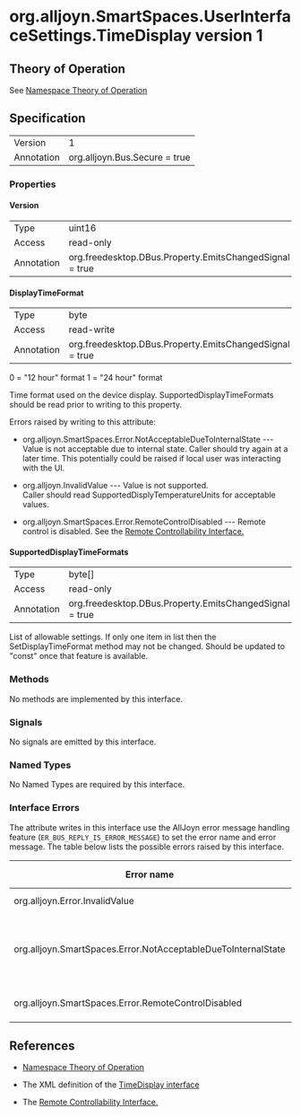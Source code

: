 # org.alljoyn.SmartSpaces.UserInterfaceSettings.TimeDisplay version 1

## Theory of Operation

See [Namespace Theory of Operation](theory-of-operation)

## Specification

|                       |                                                                       |
|-----------------------|-----------------------------------------------------------------------|
| Version               | 1                                                                     |
| Annotation            | org.alljoyn.Bus.Secure = true                                         |

### Properties

#### Version

|                       |                                                                       |
|-----------------------|-----------------------------------------------------------------------|
| Type                  | uint16                                                                |
| Access                | read-only                                                             |
| Annotation            | org.freedesktop.DBus.Property.EmitsChangedSignal = true               |

#### DisplayTimeFormat

|                       |                                                                       |
|-----------------------|-----------------------------------------------------------------------|
| Type                  | byte                                                                  |
| Access                | read-write                                                            |
| Annotation            | org.freedesktop.DBus.Property.EmitsChangedSignal = true               |

0 = "12 hour" format
1 = "24 hour" format

Time format used on the device display.  SupportedDisplayTimeFormats should be
read prior to writing to this property.

Errors raised by writing to this attribute:

* org.alljoyn.SmartSpaces.Error.NotAcceptableDueToInternalState 
--- Value is not acceptable due to internal state.  Caller should try again at a 
later time.  This potentially could be raised if local user was interacting with 
the UI.

* org.alljoyn.InvalidValue --- Value is not supported.  
Caller should read SupportedDisplyTemperatureUnits for acceptable values.

* org.alljoyn.SmartSpaces.Error.RemoteControlDisabled --- 
Remote control is disabled.  See the [Remote Controllability Interface.](../org.alljoyn.SmartSpaces.Operation/RemoteControllability-v1)

#### SupportedDisplayTimeFormats

|                       |                                                                       |
|-----------------------|-----------------------------------------------------------------------|
| Type                  | byte[]                                                                |
| Access                | read-only                                                             |
| Annotation            | org.freedesktop.DBus.Property.EmitsChangedSignal = true               |

List of allowable settings.  If only one item in list then the 
SetDisplayTimeFormat method may not be changed. Should be updated to "const" 
once that feature is available.

### Methods

No methods are implemented by this interface.

### Signals

No signals are emitted by this interface.

### Named Types

No Named Types are required by this interface.

### Interface Errors


The attribute writes in this interface use the AllJoyn error message handling
feature (`ER_BUS_REPLY_IS_ERROR_MESSAGE`) to set the error name and error 
message. The table below lists the possible errors raised by this interface.

| Error name                                                    | Error message                                 |
|---------------------------------------------------------------|-----------------------------------------------|
| org.alljoyn.Error.InvalidValue                                | Value not supported                           |
| org.alljoyn.SmartSpaces.Error.NotAcceptableDueToInternalState | Value is not acceptable due to internal state |
| org.alljoyn.SmartSpaces.Error.RemoteControlDisabled           | Remote control is disabled |



## References

* [Namespace Theory of Operation](theory-of-operation)

* The XML definition of the [TimeDisplay interface](TimeDisplay-v1.xml)

* The [Remote Controllability Interface.](../org.alljoyn.SmartSpaces.Operation/RemoteControllability-v1)